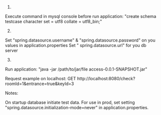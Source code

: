 1.

Execute command in mysql console before run application:
"create schema testcase character set = utf8 collate = utf8_bin;"

2.

Set "spring.datasource.username" & "spring.datasource.password" on you values in application.properties Set "
spring.datasource.url" for you db server

3.

Run application:
"java -jar /path/to/jar/file access-0.0.1-SNAPSHOT.jar"

Request example on localhost:
GET http://localhost:8080/check?roomId=1&entrance=true&keyId=3

Notes:

On startup database initiate test data. For use in prod, set setting "spring.datasource.initialization-mode=never" in application.properties.
